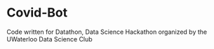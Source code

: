 # Covid-Bot
Code written for Datathon,  Data Science Hackathon organized by the UWaterloo Data Science Club
